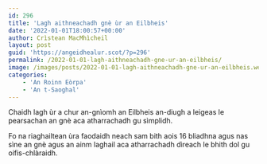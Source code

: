 ```yaml
---
id: 296
title: 'Lagh aithneachadh gnè ùr an Eilbheis'
date: '2022-01-01T18:00:57+00:00'
author: Crìstean MacMhìcheil
layout: post
guid: 'https://angeidhealur.scot/?p=296'
permalink: /2022-01-01-lagh-aithneachadh-gne-ur-an-eilbheis/
image: /images/posts/2022-01-01-lagh-aithneachadh-gne-ur-an-eilbheis.webp
categories:
    - 'An Roinn Eòrpa'
    - 'An t-Saoghal'
---
```


Chaidh lagh ùr a chur an-gnìomh an Eilbheis an-diugh a leigeas le pearsachan an gnè aca atharrachadh gu sìmplidh.

Fo na riaghailtean ùra faodaidh neach sam bith aois 16 bliadhna agus nas sìne an gnè agus an ainm laghail aca atharrachadh dìreach le bhith dol gu oifis-chlàraidh.
